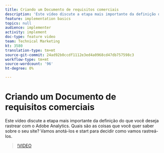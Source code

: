 ```yaml
---
title: Criando um Documento de requisitos comerciais
description: 'Este vídeo discute a etapa mais importante da definição do que você deseja rastrear com o Adobe Analytics. Quais são as coisas que você quer saber sobre o seu site? Vamos anotá-los e start para decidir como vamos rastreá-los. '
feature: implementation basics
topics: null
audience: implementer
activity: implement
doc-type: feature video
team: Technical Marketing
kt: 3580
translation-type: tm+mt
source-git-commit: 24ad92b0ccdf1112e3ed4a0968cd47db757598c3
workflow-type: tm+mt
source-wordcount: '96'
ht-degree: 0%

---
```



# Criando um Documento de requisitos comerciais

Este vídeo discute a etapa mais importante da definição do que você deseja rastrear com o Adobe Analytics. Quais são as coisas que você quer saber sobre o seu site? Vamos anotá-los e start para decidir como vamos rastreá-los.

>[!VIDEO](https://video.tv.adobe.com/v/28758/?quality=12)
